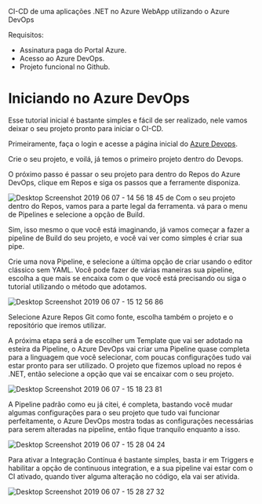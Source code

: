 CI-CD de uma aplicações .NET no Azure WebApp utilizando o Azure DevOps

Requisitos:
- Assinatura paga do Portal Azure.
- Acesso ao Azure DevOps.
- Projeto funcional no Github.

# Iniciando no Azure DevOps

Esse tutorial inicial é bastante simples e fácil de ser realizado, nele vamos deixar o seu projeto pronto para iniciar o CI-CD.

Primeiramente, faça o login e acesse a página inicial do  [Azure Devops](https://dev.azure.com).

Crie o seu projeto, e voilá, já temos o primeiro projeto dentro do Devops.

O próximo passo é passar o seu projeto para dentro do Repos do Azure DevOps, clique em Repos e siga os passos que a ferramente disponiza.

![Desktop Screenshot 2019 06 07 - 14 56 18 45](https://user-images.githubusercontent.com/45598049/59124359-ce5d3e00-8935-11e9-9ee8-dc0fcfc642b5.png)
de 
Com o seu projeto dentro do Repos, vamos para a parte legal da ferramenta. vá para o menu de Pipelines e selecione a opção de Build.

Sim, isso mesmo o que você está imaginando, já vamos começar a fazer a pipeline de Build do seu projeto, e você vai ver como simples é criar sua pipe.

Crie uma nova Pipeline, e selecione a última opção de criar usando o editor clássico sem YAML. Você pode fazer de várias maneiras sua pipeline, escolha a que mais se encaixa com o que você está precisando ou siga o tutorial utilizando o método que adotamos.

![Desktop Screenshot 2019 06 07 - 15 12 56 86](https://user-images.githubusercontent.com/45598049/59124780-f4371280-8936-11e9-81a4-a91c756ca0cb.png)

Selecione Azure Repos Git como fonte, escolha também o projeto e o repositório que iremos utilizar.

A próxima etapa será a de escolher um Template que vai ser adotado na esteira da Pipeline, o Azure DevOps vai criar uma Pipeline quase completa para a linguagem que você selecionar, com poucas configurações tudo vai estar pronto para ser utilizado. O projeto que fizemos upload no repos é .NET, então selecione a opção que vai se encaixar com o seu projeto.

![Desktop Screenshot 2019 06 07 - 15 18 23 81](https://user-images.githubusercontent.com/45598049/59125091-bb4b6d80-8937-11e9-8c7b-3808514bb4d7.png)

A Pipeline padrão como eu já citei, é completa, bastando você mudar algumas configurações para o seu projeto que tudo vai funcionar perfeitamente, o Azure DevOps mostra todas as configurações necessárias para serem alteradas na pipeline, então fique tranquilo enquanto a isso.

![Desktop Screenshot 2019 06 07 - 15 28 04 24](https://user-images.githubusercontent.com/45598049/59125671-6b6da600-8939-11e9-958f-4a818528ac22.png)

Para ativar a Integração Contínua é bastante simples, basta ir em Triggers e habilitar a opção de continuous integration, e a sua pipeline vai estar com o CI ativado, quando tiver alguma alteração no código, ela vai ser ativida.

![Desktop Screenshot 2019 06 07 - 15 28 27 32](https://user-images.githubusercontent.com/45598049/59125858-e8008480-8939-11e9-9df4-7dd36814ebf7.png)


